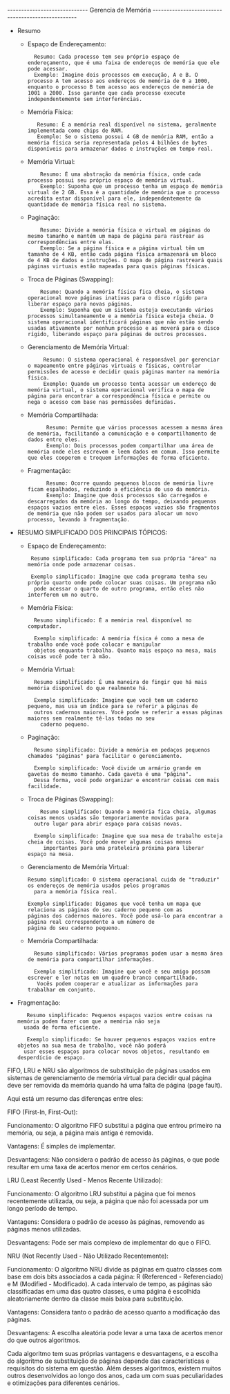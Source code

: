 ----------------------------- Gerencia de Memória --------------------------------------------------

- Resumo
    - Espaço de Endereçamento:

            Resumo: Cada processo tem seu próprio espaço de endereçamento, que é uma faixa de endereços de memória que ele pode acessar.
            Exemplo: Imagine dois processos em execução, A e B. O processo A tem acesso aos endereços de memória de 0 a 1000, enquanto o processo B tem acesso aos endereços de memória de 1001 a 2000. Isso garante que cada processo execute independentemente sem interferências.

   - Memória Física:

            Resumo: É a memória real disponível no sistema, geralmente implementada como chips de RAM.
            Exemplo: Se o sistema possui 4 GB de memória RAM, então a memória física seria representada pelos 4 bilhões de bytes disponíveis para armazenar dados e instruções em tempo real.

    - Memória Virtual:

              Resumo: É uma abstração da memória física, onde cada processo possui seu próprio espaço de memória virtual.
              Exemplo: Suponha que um processo tenha um espaço de memória virtual de 2 GB. Essa é a quantidade de memória que o processo acredita estar disponível para ele, independentemente da quantidade de memória física real no sistema.

    - Paginação:

              Resumo: Divide a memória física e virtual em páginas do mesmo tamanho e mantém um mapa de página para rastrear as correspondências entre elas.
              Exemplo: Se a página física e a página virtual têm um tamanho de 4 KB, então cada página física armazenará um bloco de 4 KB de dados e instruções. O mapa de página rastreará quais páginas virtuais estão mapeadas para quais páginas físicas.

    - Troca de Páginas (Swapping):

              Resumo: Quando a memória física fica cheia, o sistema operacional move páginas inativas para o disco rígido para liberar espaço para novas páginas.
              Exemplo: Suponha que um sistema esteja executando vários processos simultaneamente e a memória física esteja cheia. O sistema operacional identificará páginas que não estão sendo usadas ativamente por nenhum processo e as moverá para o disco rígido, liberando espaço para páginas de outros processos.
      
   - Gerenciamento de Memória Virtual:

              Resumo: O sistema operacional é responsável por gerenciar o mapeamento entre páginas virtuais e físicas, controlar permissões de acesso e decidir quais páginas manter na memória física.
              Exemplo: Quando um processo tenta acessar um endereço de memória virtual, o sistema operacional verifica o mapa de página para encontrar a correspondência física e permite ou nega o acesso com base nas permissões definidas.

  - Memória Compartilhada:

              Resumo: Permite que vários processos acessem a mesma área de memória, facilitando a comunicação e o compartilhamento de dados entre eles.
              Exemplo: Dois processos podem compartilhar uma área de memória onde eles escrevem e leem dados em comum. Isso permite que eles cooperem e troquem informações de forma eficiente.

  - Fragmentação:

              Resumo: Ocorre quando pequenos blocos de memória livre ficam espalhados, reduzindo a eficiência do uso da memória.
              Exemplo: Imagine que dois processos são carregados e descarregados da memória ao longo do tempo, deixando pequenos espaços vazios entre eles. Esses espaços vazios são fragmentos de memória que não podem ser usados para alocar um novo processo, levando à fragmentação.
              

- RESUMO SIMPLIFICADO DOS PRINCIPAIS TÓPICOS:
     
     - Espaço de Endereçamento:

            Resumo simplificado: Cada programa tem sua própria "área" na memória onde pode armazenar coisas.
       
            Exemplo simplificado: Imagine que cada programa tenha seu próprio quarto onde pode colocar suas coisas. Um programa não
             pode acessar o quarto de outro programa, então eles não interferem um no outro.

  - Memória Física:
          
          Resumo simplificado: É a memória real disponível no computador.
    
          Exemplo simplificado: A memória física é como a mesa de trabalho onde você pode colocar e manipular
          objetos enquanto trabalha. Quanto mais espaço na mesa, mais coisas você pode ter à mão.

  - Memória Virtual:
          
          Resumo simplificado: É uma maneira de fingir que há mais memória disponível do que realmente há.
    
          Exemplo simplificado: Imagine que você tem um caderno pequeno, mas usa um índice para se referir a páginas de
          outros cadernos maiores. Você pode se referir a essas páginas maiores sem realmente tê-las todas no seu
            caderno pequeno.

  - Paginação:
          
          Resumo simplificado: Divide a memória em pedaços pequenos chamados "páginas" para facilitar o gerenciamento.
    
          Exemplo simplificado: Você divide um armário grande em gavetas do mesmo tamanho. Cada gaveta é uma "página".
          Dessa forma, você pode organizar e encontrar coisas com mais facilidade.

  - Troca de Páginas (Swapping):
          
            Resumo simplificado: Quando a memória fica cheia, algumas coisas menos usadas são temporariamente movidas para
          outro lugar para abrir espaço para coisas novas.
    
          Exemplo simplificado: Imagine que sua mesa de trabalho esteja cheia de coisas. Você pode mover algumas coisas menos
             importantes para uma prateleira próxima para liberar espaço na mesa.
   
   -  Gerenciamento de Memória Virtual:
          
          Resumo simplificado: O sistema operacional cuida de "traduzir" os endereços de memória usados pelos programas
            para a memória física real.
      
          Exemplo simplificado: Digamos que você tenha um mapa que relaciona as páginas do seu caderno pequeno com as
          páginas dos cadernos maiores. Você pode usá-lo para encontrar a página real correspondente a um número de
          página do seu caderno pequeno.

  - Memória Compartilhada:
          
          Resumo simplificado: Vários programas podem usar a mesma área de memória para compartilhar informações.
    
          Exemplo simplificado: Imagine que você e seu amigo possam escrever e ler notas em um quadro branco compartilhado.
           Vocês podem cooperar e atualizar as informações para trabalhar em conjunto.
 
 - Fragmentação:
          
          Resumo simplificado: Pequenos espaços vazios entre coisas na memória podem fazer com que a memória não seja
         usada de forma eficiente.
   
          Exemplo simplificado: Se houver pequenos espaços vazios entre objetos na sua mesa de trabalho, você não poderá
         usar esses espaços para colocar novos objetos, resultando em desperdício de espaço.





FIFO, LRU e NRU são algoritmos de substituição de páginas usados em sistemas de gerenciamento de memória virtual para decidir qual página deve ser removida da memória quando há uma falta de página (page fault).


Aqui está um resumo das diferenças entre eles:




FIFO (First-In, First-Out):



Funcionamento: O algoritmo FIFO substitui a página que entrou primeiro na memória, ou seja, a página mais antiga é removida.

Vantagens: É simples de implementar.

Desvantagens: Não considera o padrão de acesso às páginas, o que pode resultar em uma taxa de acertos menor em certos cenários.




LRU (Least Recently Used - Menos Recente Utilizado):



Funcionamento: O algoritmo LRU substitui a página que foi menos recentemente utilizada, ou seja, a página que não foi acessada por um longo período de tempo.

Vantagens: Considera o padrão de acesso às páginas, removendo as páginas menos utilizadas.

Desvantagens: Pode ser mais complexo de implementar do que o FIFO.




NRU (Not Recently Used - Não Utilizado Recentemente):



Funcionamento: O algoritmo NRU divide as páginas em quatro classes com base em dois bits associados a cada página: R (Referenced - Referenciado) e M (Modified - Modificado). A cada intervalo de tempo, as páginas são classificadas em uma das quatro classes, e uma página é escolhida aleatoriamente dentro da classe mais baixa para substituição.

Vantagens: Considera tanto o padrão de acesso quanto a modificação das páginas.

Desvantagens: A escolha aleatória pode levar a uma taxa de acertos menor do que outros algoritmos.




Cada algoritmo tem suas próprias vantagens e desvantagens, e a escolha do algoritmo de substituição de páginas depende das características e requisitos do sistema em questão. Além desses algoritmos, existem muitos outros desenvolvidos ao longo dos anos, cada um com suas peculiaridades e otimizações para diferentes cenários.

